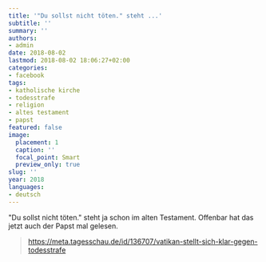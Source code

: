 ```yaml
---
title: '"Du sollst nicht töten." steht ...'
subtitle: ''
summary: ''
authors:
- admin
date: 2018-08-02
lastmod: 2018-08-02 18:06:27+02:00
categories:
- facebook
tags:
- katholische kirche
- todesstrafe
- religion
- altes testament
- papst
featured: false
image:
  placement: 1
  caption: ''
  focal_point: Smart
  preview_only: true
slug: ''
year: 2018
languages:
- deutsch
---
```


"Du sollst nicht töten." steht ja schon im alten Testament. Offenbar hat das jetzt auch der Papst mal gelesen.
> https://meta.tagesschau.de/id/136707/vatikan-stellt-sich-klar-gegen-todesstrafe